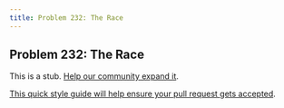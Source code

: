 ```yaml
---
title: Problem 232: The Race
---
```

## Problem 232: The Race

This is a stub. <a href='https://github.com/freecodecamp/guides/tree/master/src/pages/certifications/coding-interview-prep/project-euler/problem-232-the-race/index.md' target='_blank' rel='nofollow'>Help our community expand it</a>.

<a href='https://github.com/freecodecamp/guides/blob/master/README.md' target='_blank' rel='nofollow'>This quick style guide will help ensure your pull request gets accepted</a>.

<!-- The article goes here, in GitHub-flavored Markdown. Feel free to add YouTube videos, images, and CodePen/JSBin embeds  -->

